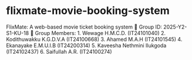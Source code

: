 # flixmate-movie-booking-system
FlixMate: A web-based movie ticket booking system    📌 Group ID: 2025-Y2-S1-KU-18    👥 Group Members:   1. Wewage H.M.C.D. (IT24101040)   2. Kodithuwakku K.G.D.V.A (IT24100668)   3. Ahamed M.A.H (IT24101545)   4. Ekanayake E.M.U.I.B (IT24200314)   5. Kaveesha Nethmini Ilukgoda (IT24102437)   6. Saifullah A.R. (IT24100274)  
